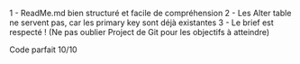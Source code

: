 1 - ReadMe.md bien structuré et facile de compréhension 
2 - Les Alter table ne servent pas, car les primary key sont déjà existantes
3 - Le brief est respecté ! (Ne pas oublier Project de Git pour les objectifs à atteindre)

Code parfait 10/10 